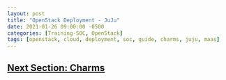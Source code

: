 ```yaml
---
layout: post
title: "OpenStack Deployment - JuJu"
date: 2021-01-26 09:00:00 -0500
categories: [Training-SOC, OpenStack]
tags: [openstack, cloud, deployment, soc, guide, charms, juju, maas]
---
```


## [Next Section: Charms](https://bsu-cybersecurity.github.io/posts/openstack-deployment-charms/)
